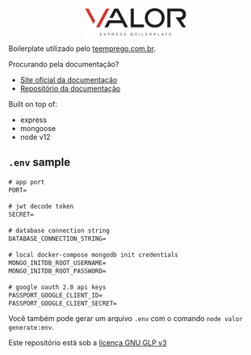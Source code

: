 <center>
  <img src="./docs/img/logo.svg" alt="valor" width="200"/>
</center>


Boilerplate utilizado pelo [teemprego.com.br](https://teemprego.com.br).

Procurando pela documentação?

- [Site oficial da documentação](https://te-emprego.github.io/valor)
- [Repositório da documentação](https://github.com/te-emprego/valor-docs)

Built on top of:

- express
- mongoose
- node v12

## `.env` sample
``` env
# app port
PORT=

# jwt decode token
SECRET=

# database connection string
DATABASE_CONNECTION_STRING=

# local docker-compose mongodb init credentials
MONGO_INITDB_ROOT_USERNAME=
MONGO_INITDB_ROOT_PASSWORD=

# google oauth 2.0 api keys
PASSPORT_GOOGLE_CLIENT_ID=
PASSPORT_GOOGLE_CLIENT_SECRET=
```

Você também pode gerar um arquivo `.env` com o comando `node valor generate:env`.

Este repositório está sob a [licença GNU GLP v3](https://www.gnu.org/licenses/gpl-3.0.pt-br.html)
